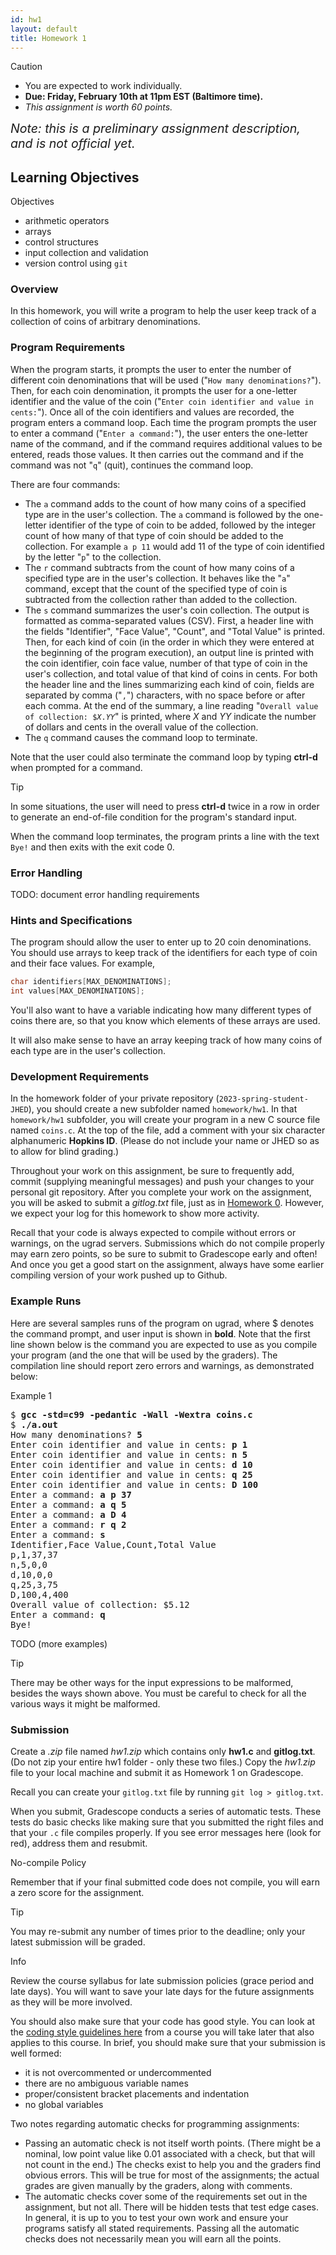 ```yaml
---
id: hw1
layout: default
title: Homework 1
---
```


<div class='admonition caution'>
<div class='title'>Caution</div>
<div class='content'>
<ul>
<li>You are expected to work individually.</li>
<li><strong>Due: Friday, February 10th at 11pm EST (Baltimore time).</strong></li>
<li><em>This assignment is worth 60 points.</em></li>
</ul>
</div>
</div>

<div style="font-size: 140%; font-style: italic;">
  Note: this is a preliminary assignment description, and is not official yet.
</div>

## Learning Objectives
<div class='admonition success'>
<div class='title'>Objectives</div>
<div class='content'>
<ul>
<li>arithmetic operators</li>
<li>arrays</li>
<li>control structures</li>
<li>input collection and validation</li>
<li>version control using <code>git</code></li>
</ul>
</div>
</div>

### Overview

In this homework, you will write a program to help the user keep track of
a collection of coins of arbitrary denominations.

### Program Requirements

When the program starts, it prompts the user to enter the number
of different coin denominations that will be used ("`How many denominations?`"). Then,
for each coin denomination, it prompts the user for a one-letter identifier
and the value of the coin ("`Enter coin identifier and value in cents:`").
Once all of the coin identifiers and values
are recorded, the program enters a command loop. Each time the
program prompts the user to enter a command ("`Enter a command:`"),
the user enters the one-letter name of the command, and if the command
requires additional values to be entered, reads those values. It then
carries out the command and if the command
was not "`q`" (quit), continues the command loop.

There are four commands:

* The `a` command adds to the count of how many coins of a specified
  type are in the user's collection. The `a` command is followed by
  the one-letter identifier of the type of coin to be added, followed by
  the integer count of how many of that type of coin should be added to
  the collection. For example `a p 11` would add 11 of the type of coin
  identified by the letter "`p`" to the collection.
* The `r` command subtracts from the count of how many coins of a specified
  type are in the user's collection. It behaves like the "`a`" command, except
  that the count of the specified type of coin is subtracted from the collection
  rather than added to the collection.
* The `s` command summarizes the user's coin collection. The output is
  formatted as comma-separated values (CSV).  First, a header line with
  the fields "Identifier", "Face Value", "Count", and "Total Value" is
  printed. Then, for each kind of coin (in the order in which they were
  entered at the beginning of the program execution), an output line is
  printed with the coin identifier, coin face value, number of that
  type of coin in the user's collection, and total value of that kind of
  coins in cents. For both the header line and the lines summarizing each
  kind of coin, fields are separated by comma ("`,`") characters, with
  no space before or after each comma. At the end of the summary, a line
  reading "<code class='highlighter-rouge'>Overall value of collection: $<i>X</i>.<i>YY</i></code>"
  is printed, where *X* and *YY* indicate the number of dollars and cents
  in the overall value of the collection.
* The `q` command causes the command loop to terminate.

Note that the user could also terminate the command loop by typing
**ctrl-d** when prompted for a command.

<div class='admonition tip'>
<div class='title'>Tip</div>
<div class='content'>
<p>In some situations, the user will need to press <strong>ctrl-d</strong>
twice in a row in order to generate an end-of-file condition for the
program's standard input.</p>
</div>
</div>

When the command loop terminates, the program prints a line with the
text `Bye!` and then exits with the exit code 0.

### Error Handling

TODO: document error handling requirements

### Hints and Specifications

The program should allow the user to enter up to 20 coin denominations.
You should use arrays to keep track of the identifiers for each type of
coin and their face values. For example,

```c
char identifiers[MAX_DENOMINATIONS];
int values[MAX_DENOMINATIONS];
```

You'll also want to have a variable indicating how many different types
of coins there are, so that you know which elements of these arrays are
used.

It will also make sense to have an array keeping track of how many coins
of each type are in the user's collection.

### Development Requirements

In the homework folder of your private repository
(`2023-spring-student-JHED`), you should create a new subfolder named
`homework/hw1`. In that `homework/hw1` subfolder, you will create your program in a new
C source file named `coins.c`. At the top of the file, add a comment with
your six character alphanumeric **Hopkins ID**. (Please do not include
your name or JHED so as to allow for blind grading.)

Throughout your work on this assignment, be sure to frequently add, commit
(supplying meaningful messages) and push your changes to your personal
git repository.  After you complete your work on the assignment, you will
be asked to submit a *gitlog.txt* file, just as in [Homework 0](hw0.html). However,
we expect your log for this homework to show more activity.

Recall that your code is always expected to compile without errors
or warnings, on the ugrad servers. Submissions which do not compile
properly may earn zero points, so be sure to submit to Gradescope early
and often! And once you get a good start on the assignment, always have
some earlier compiling version of your work pushed up to Github.

### Example Runs

Here are several samples runs of the program on ugrad, where $ denotes
the command prompt, and user input is shown in **bold**. Note that the
first line shown below is the command you are expected to use as you
compile your program (and the one that will be used by the graders).
The compilation line should report zero errors and warnings, as
demonstrated below:

Example 1

<div class="highlighter-rouge"><pre>
$ <b>gcc -std=c99 -pedantic -Wall -Wextra coins.c</b>
$ <b>./a.out</b>
How many denominations? <b>5</b>
Enter coin identifier and value in cents: <b>p 1</b>
Enter coin identifier and value in cents: <b>n 5</b>
Enter coin identifier and value in cents: <b>d 10</b>
Enter coin identifier and value in cents: <b>q 25</b>
Enter coin identifier and value in cents: <b>D 100</b>
Enter a command: <b>a p 37</b>
Enter a command: <b>a q 5</b>
Enter a command: <b>a D 4</b>
Enter a command: <b>r q 2</b>
Enter a command: <b>s</b>
Identifier,Face Value,Count,Total Value
p,1,37,37
n,5,0,0
d,10,0,0
q,25,3,75
D,100,4,400
Overall value of collection: $5.12
Enter a command: <b>q</b>
Bye!
</pre></div>

TODO (more examples)

<div class='admonition tip'>
<div class='title'>Tip</div>
<div class='content'>
<p>There may be other ways for the input expressions to be malformed,
besides the ways shown above. You must be careful to check for all the
various ways it might be malformed.</p>
</div>
</div>

### Submission

Create a *.zip* file named *hw1.zip* which contains only **hw1.c**
and **gitlog.txt**. (Do not zip your entire hw1 folder - only these two
files.) Copy the *hw1.zip* file to your local machine and submit it as
Homework 1 on Gradescope.

Recall you can create your `gitlog.txt` file by running `git log > gitlog.txt`.

When you submit, Gradescope conducts a series of automatic tests.
These tests do basic checks like making sure that you submitted the
right files and that your `.c` file compiles properly.  If you see error
messages here (look for red), address them and resubmit.

<div class='admonition danger'>
<div class='title'>No-compile Policy</div>
<div class='content'>
<p>Remember that if your final submitted code does not compile, you will
earn a zero score for the assignment.</p>
</div>
</div>

<div class='admonition tip'>
<div class='title'>Tip</div>
<div class='content'>
<p>You may re-submit any number of times prior to the deadline; only
your latest submission will be graded.</p>
</div>
</div>

<div class='admonition info'>
<div class='title'>Info</div>
<div class='content'>
<p>Review the course syllabus for late submission policies (grace period
and late days). You will want to save your late days for the future
assignments as they will be more involved.</p>
</div>
</div>

You should also make sure that your code has good
style. You can look at the [coding style guidelines
here](https://jhucsf.github.io/spring2023/assign/style.html) from a
course you will take later that also applies to this course. In brief,
you should make sure that your submission is well formed:

- it is not overcommented or undercommented
- there are no ambiguous variable names 
- proper/consistent bracket placements and indentation
- no global variables

Two notes regarding automatic checks for programming assignments:

* Passing an automatic check is not itself worth points. (There
  might be a nominal, low point value like 0.01 associated with a check,
  but that will not count in the end.) The checks exist to help you and
  the graders find obvious errors. This will be true for most of the
  assignments; the actual grades are given manually by the graders, along
  with comments.
* The automatic checks cover some of the requirements set out in the
  assignment, but not all. There will be hidden tests that test edge
  cases. In general, it is up to you to test your own work and ensure
  your programs satisfy all stated requirements. Passing all the automatic
  checks does not necessarily mean you will earn all the points.
